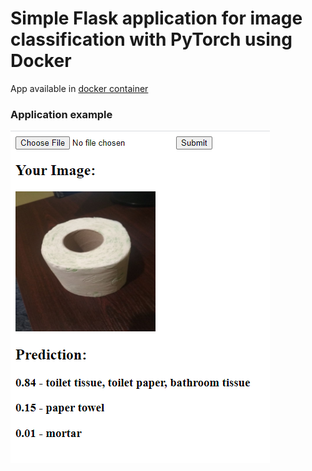 <h1>Simple Flask application for image classification with PyTorch using Docker</h1>

App available in [docker container](https://hub.docker.com/r/yisaienkov/imagenet-classification-web-app)

<h3>Application example</h3>

![Alt text](resources/preview.png)
